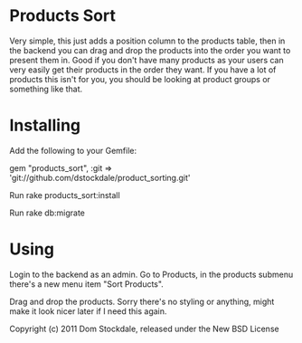Products Sort
============

Very simple, this just adds a position column to the products table, then in the backend you can drag and drop the products into the order you want to present them in. Good if you don't have many products as your users can very easily get their products in the order they want. If you have a lot of products this isn't for you, you should be looking at product groups or something like that.

Installing
=======

Add the following to your Gemfile:

gem "products_sort", :git => 'git://github.com/dstockdale/product_sorting.git'

Run rake products_sort:install

Run rake db:migrate

Using
=======

Login to the backend as an admin. Go to Products, in the products submenu there's a new menu item "Sort Products".

Drag and drop the products. Sorry there's no styling or anything, might make it look nicer later if I need this again.

Copyright (c) 2011 Dom Stockdale, released under the New BSD License
